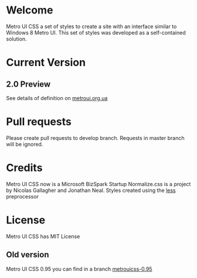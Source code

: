 # Welcome

Metro UI CSS a set of styles to create a site with an interface similar to Windows 8 Metro UI. This set of styles was developed as a self-contained solution.

# Current Version

## 2.0 Preview

See details of definition on [metroui.org.ua](http://metroui.org.ua)

# Pull requests

Please create pull requests to develop branch. Requests in master branch will be ignored.

# Credits

Metro UI CSS now is a Microsoft BizSpark Startup
Normalize.css is a project by Nicolas Gallagher and Jonathan Neal.
Styles created using the [less](http://lesscss.org) preprocessor

# License

Metro UI CSS has MIT License

## Old version
Metro UI CSS 0.95 you can find in a branch [metrouicss-0.95](https://github.com/olton/Metro-UI-CSS/tree/metrouicss-0.95)